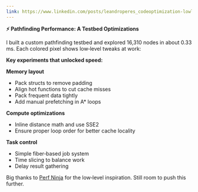 ```yaml
---
link: https://www.linkedin.com/posts/leandroperes_codeoptimization-lowlevelcoding-optimizationhacks-activity-7262070540868218880--v6k
---
```


**⚡ Pathfinding Performance: A Testbed Optimizations**

I built a custom pathfinding testbed and explored 16,310 nodes in about 0.33 ms. Each colored pixel shows low‑level tweaks at work:

**Key experiments that unlocked speed:**

**Memory layout**

- Pack structs to remove padding
- Align hot functions to cut cache misses
- Pack frequent data tightly
- Add manual prefetching in A\* loops

**Compute optimizations**

- Inline distance math and use SSE2
- Ensure proper loop order for better cache locality

**Task control**

- Simple fiber‑based job system
- Time slicing to balance work
- Delay result gathering

Big thanks to [Perf Ninja](https://github.com/dendibakh/perf-ninja2024-11-11) for the low‑level inspiration. Still room to push this further.

